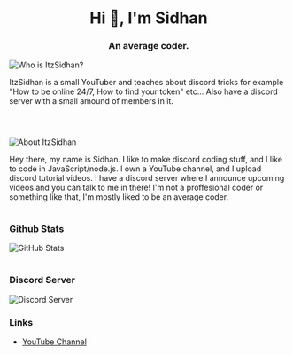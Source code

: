 <h1 align="center">Hi 👋, I'm Sidhan</h1>
<h3 align="center">An average coder.</h3>

![Who is ItzSidhan?](https://cdn.discordapp.com/attachments/876123913912979456/899947452956831744/unknown.png)

ItzSidhan is a small YouTuber and teaches about discord tricks for example "How to be online 24/7, How to find your token" etc... Also have a discord server with a small amound of members in it.
<br> <br>

#

![About ItzSidhan](https://cdn.discordapp.com/attachments/876123913912979456/899949034314297365/unknown.png)

Hey there, my name is Sidhan. I like to make discord coding stuff, and I like to code in JavaScript/node.js. I own a YouTube channel, and I upload discord tutorial videos. I have a discord server where I announce upcoming videos and you can talk to me in there! I'm not a proffesional coder or something like that, I'm mostly liked to be an average coder.

#

### Github Stats

![GitHub Stats](https://github-readme-stats.vercel.app/api?username=ItzSidhan&theme=github_dark)

#

### Discord Server

![Discord Server](https://discord.com/api/guilds/872510015720788028/widget.png?style=banner2)

### Links
- [YouTube Channel](https://bit.ly/ItzSidhanYT)
